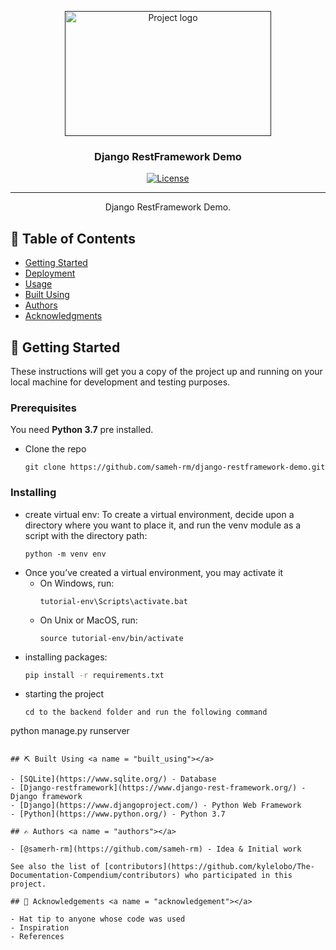 <p align="center">
  <a href="" rel="noopener">
 <img width=330px height=200px src="https://www.django-rest-framework.org/img/logo.png" alt="Project logo"></a>
</p>

<h3 align="center">Django RestFramework Demo</h3>

<div align="center">

[![License](https://img.shields.io/badge/license-MIT-blue.svg)](/LICENSE)

</div>

---

<p align="center"> Django RestFramework Demo.
    <br> 
</p>

## 📝 Table of Contents

- [Getting Started](#getting_started)
- [Deployment](#deployment)
- [Usage](/backend)
- [Built Using](#built_using)
- [Authors](#authors)
- [Acknowledgments](#acknowledgement)

## 🏁 Getting Started <a name = "getting_started"></a>

These instructions will get you a copy of the project up and running on your local machine for development and testing purposes.

### Prerequisites

You need **Python 3.7** pre installed.

- Clone the repo

  ```
  git clone https://github.com/sameh-rm/django-restframework-demo.git
  ```

### Installing

- create virtual env:
  To create a virtual environment, decide upon a directory where you want to place it, and run the venv module as a script with the directory path:

  ```
  python -m venv env
  ```

* Once you’ve created a virtual environment, you may activate it
  - On Windows, run:
    ```
    tutorial-env\Scripts\activate.bat
    ```
  - On Unix or MacOS, run:
    ```
    source tutorial-env/bin/activate
    ```
* installing packages:
  ```bash
  pip install -r requirements.txt
  ```

- starting the project

  ```
  cd to the backend folder and run the following command
  ```

python manage.py runserver

```

## ⛏️ Built Using <a name = "built_using"></a>

- [SQLite](https://www.sqlite.org/) - Database
- [Django-restframework](https://www.django-rest-framework.org/) - Django framework
- [Django](https://www.djangoproject.com/) - Python Web Framework
- [Python](https://www.python.org/) - Python 3.7

## ✍️ Authors <a name = "authors"></a>

- [@samerh-rm](https://github.com/sameh-rm) - Idea & Initial work

See also the list of [contributors](https://github.com/kylelobo/The-Documentation-Compendium/contributors) who participated in this project.

## 🎉 Acknowledgements <a name = "acknowledgement"></a>

- Hat tip to anyone whose code was used
- Inspiration
- References
```

